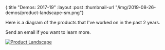 {:title "Demos: 2017-19"
 :layout :post
 :thumbnail-url "/img/2019-08-26-demos/product-landscape-sm.png"}
 


Here is a diagram of the products that I've worked on in the past 2 years.

Send an email if you want to learn more.

[![Product Landscape](/img/2019-08-26-demos/product-landscape-sm.png)](/img/2019-08-26-demos/product-landscape.pdf)